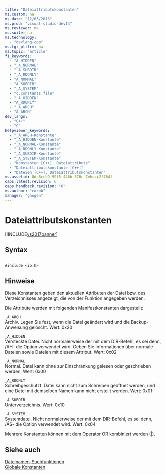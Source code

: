 ```yaml
---
title: "Dateiattributskonstanten"
ms.custom: na
ms.date: "12/03/2016"
ms.prod: "visual-studio-dev14"
ms.reviewer: na
ms.suite: na
ms.technology: 
  - "devlang-cpp"
ms.tgt_pltfrm: na
ms.topic: "article"
f1_keywords: 
  - "A_HIDDEN"
  - "_A_NORMAL"
  - "_A_SUBDIR"
  - "_A_RDONLY"
  - "A_NORMAL"
  - "A_SUBDIR"
  - "_A_SYSTEM"
  - "c.constants.file"
  - "_A_HIDDEN"
  - "A_RDONLY"
  - "_A_ARCH"
  - "A_ARCH"
dev_langs: 
  - "C++"
  - "C"
helpviewer_keywords: 
  - "_A_ARCH-Konstante"
  - "_A_HIDDEN-Konstante"
  - "_A_NORMAL-Konstante"
  - "_A_RDONLY-Konstante"
  - "_A_SUBDIR-Konstante"
  - "_A_SYSTEM-Konstante"
  - "Konstanten [C++], Dateiattribute"
  - "Dateiattributskonstante [C++]"
  - "Dateien [C++], Dateiattributskonstanten"
ms.assetid: 8dc8ccb9-99f5-446b-876c-7ebecc2f764f
caps.latest.revision: 6
caps.handback.revision: "6"
ms.author: "corob"
manager: "ghogen"
---
```

# Dateiattributskonstanten
[!INCLUDE[vs2017banner](../assembler/inline/includes/vs2017banner.md)]

## Syntax  
  
```  
  
#include <io.h>  
```  
  
## Hinweise  
 Diese Konstanten geben den aktuellen Attributen der Datei bzw. des Verzeichnisses angezeigt, die von der Funktion angegeben werden.  
  
 Die Attribute werden mit folgenden Manifestkonstanten dargestellt:  
  
 `_A_ARCH`  
 Archiv.  Legen Sie fest, wenn die Datei geändert wird und die Backup\-Anweisung gelöscht.  Wert: 0x20  
  
 `_A_HIDDEN`  
 Versteckte Datei.  Nicht normalerweise der mit dem DIR\-Befehl, es sei denn, \/AH\- die Option verwendet wird.  Geben Sie Informationen über normale Dateien sowie Dateien mit diesem Attribut.  Wert: 0x02  
  
 `_A_NORMAL`  
 Normal.  Datei kann ohne zur Einschränkung gelesen oder geschrieben werden.  Wert: 0x00  
  
 `_A_RDONLY`  
 Schreibgeschützt.  Datei kann nicht zum Schreiben geöffnet werden, und eine Datei mit demselben Namen kann nicht erstellt werden.  Wert: 0x01  
  
 `_A_SUBDIR`  
 Unterverzeichnis.  Wert: 0x10  
  
 `_A_SYSTEM`  
 Systemdatei.  Nicht normalerweise der mit dem DIR\-Befehl, es sei denn, \/AS\- die Option verwendet wird.  Wert: 0x04  
  
 Mehrere Konstanten können mit dem Operator OR kombiniert werden \(&#124;\).  
  
## Siehe auch  
 [Dateinamen\-Suchfunktionen](../c-runtime-library/filename-search-functions.md)   
 [Globale Konstanten](../c-runtime-library/global-constants.md)